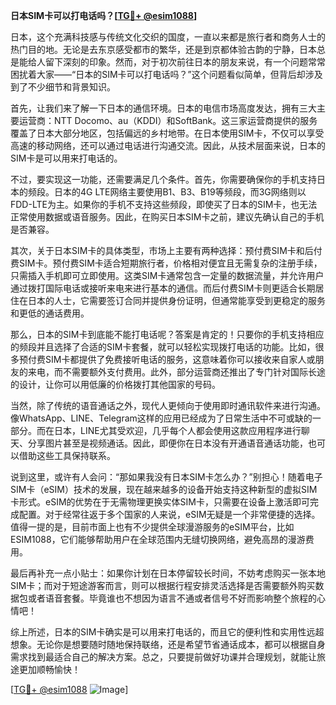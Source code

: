 **日本SIM卡可以打电话吗？[[TG💪+ @esim1088](https://t.me/s/esim1088)]**

日本，这个充满科技感与传统文化交织的国度，一直以来都是旅行者和商务人士的热门目的地。无论是去东京感受都市的繁华，还是到京都体验古韵的宁静，日本总是能给人留下深刻的印象。然而，对于初次前往日本的朋友来说，有一个问题常常困扰着大家——“日本的SIM卡可以打电话吗？”这个问题看似简单，但背后却涉及到了不少细节和背景知识。

首先，让我们来了解一下日本的通信环境。日本的电信市场高度发达，拥有三大主要运营商：NTT Docomo、au（KDDI）和SoftBank。这三家运营商提供的服务覆盖了日本大部分地区，包括偏远的乡村地带。在日本使用SIM卡，不仅可以享受高速的移动网络，还可以通过电话进行沟通交流。因此，从技术层面来说，日本的SIM卡是可以用来打电话的。

不过，要实现这一功能，还需要满足几个条件。首先，你需要确保你的手机支持日本的频段。日本的4G LTE网络主要使用B1、B3、B19等频段，而3G网络则以FDD-LTE为主。如果你的手机不支持这些频段，即使买了日本的SIM卡，也无法正常使用数据或语音服务。因此，在购买日本SIM卡之前，建议先确认自己的手机是否兼容。

其次，关于日本SIM卡的具体类型，市场上主要有两种选择：预付费SIM卡和后付费SIM卡。预付费SIM卡适合短期旅行者，价格相对便宜且无需复杂的注册手续，只需插入手机即可立即使用。这类SIM卡通常包含一定量的数据流量，并允许用户通过拨打国际电话或接听来电来进行基本的通信。而后付费SIM卡则更适合长期居住在日本的人士，它需要签订合同并提供身份证明，但通常能享受到更稳定的服务和更低的通话费用。

那么，日本的SIM卡到底能不能打电话呢？答案是肯定的！只要你的手机支持相应的频段并且选择了合适的SIM卡套餐，就可以轻松实现拨打电话的功能。比如，很多预付费SIM卡都提供了免费接听电话的服务，这意味着你可以接收来自家人或朋友的来电，而不需要额外支付费用。此外，部分运营商还推出了专门针对国际长途的设计，让你可以用低廉的价格拨打其他国家的号码。

当然，除了传统的语音通话之外，现代人更倾向于使用即时通讯软件来进行沟通。像WhatsApp、LINE、Telegram这样的应用已经成为了日常生活中不可或缺的一部分。而在日本，LINE尤其受欢迎，几乎每个人都会使用这款应用程序进行聊天、分享图片甚至是视频通话。因此，即便你在日本没有开通语音通话功能，也可以借助这些工具保持联系。

说到这里，或许有人会问：“那如果我没有日本SIM卡怎么办？”别担心！随着电子SIM卡（eSIM）技术的发展，现在越来越多的设备开始支持这种新型的虚拟SIM卡形式。eSIM的优势在于无需物理更换实体SIM卡，只需要在设备上激活即可完成配置。对于经常往返于多个国家的人来说，eSIM无疑是一个非常便捷的选择。值得一提的是，目前市面上也有不少提供全球漫游服务的eSIM平台，比如ESIM1088，它们能够帮助用户在全球范围内无缝切换网络，避免高昂的漫游费用。

最后再补充一点小贴士：如果你计划在日本停留较长时间，不妨考虑购买一张本地SIM卡；而对于短途游客而言，则可以根据行程安排灵活选择是否需要额外购买数据包或者语音套餐。毕竟谁也不想因为语言不通或者信号不好而影响整个旅程的心情吧！

综上所述，日本的SIM卡确实是可以用来打电话的，而且它的便利性和实用性远超想象。无论你是想要随时随地保持联络，还是希望节省通话成本，都可以根据自身需求找到最适合自己的解决方案。总之，只要提前做好功课并合理规划，就能让旅途更加顺畅愉快！

[[TG💪+ @esim1088](https://t.me/s/esim1088) ![Image](https://i.postimg.cc/4NQfJmqS/Snipaste-2025-05-13-00-14-12.png)]